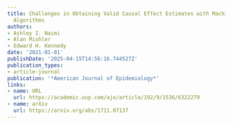 ```yaml
---
title: Challenges in Obtaining Valid Causal Effect Estimates with Machine Learning
  Algorithms
authors:
- Ashley I. Naimi
- Alan Mishler
- Edward H. Kennedy
date: '2021-01-01'
publishDate: '2025-04-15T14:56:16.744527Z'
publication_types:
- article-journal
publication: '*American Journal of Epidemiology*'
links:
- name: URL
  url: https://academic.oup.com/aje/article/192/9/1536/6322279
- name: arXiv
  url: https://arxiv.org/abs/1711.07137
---
```

